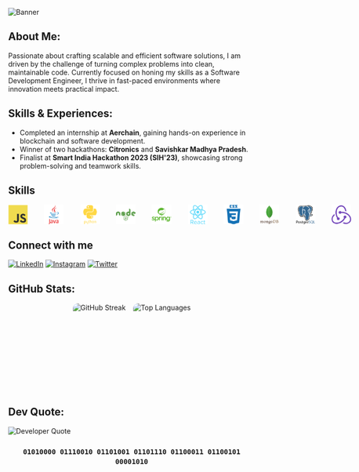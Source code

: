 ![Banner](https://i.ibb.co/MxTwRPCy/1742541600137.jpg)

## About Me:
<p> Passionate about crafting scalable and efficient software solutions, I am driven by the challenge of turning complex problems into clean, maintainable code. Currently focused on honing my skills as a Software Development Engineer, I thrive in fast-paced environments where innovation meets practical impact.</p>

## Skills & Experiences:
- Completed an internship at **Aerchain**, gaining hands-on experience in blockchain and software development.
- Winner of two hackathons: **Citronics** and **Savishkar Madhya Pradesh**.
- Finalist at **Smart India Hackathon 2023 (SIH'23)**, showcasing strong problem-solving and teamwork skills.

## Skills

<div style="display: flex; justify-content: space-between; width: 700px; margin: auto; flex-wrap: wrap;">
  <img alt="Javascript" height="40" style="margin-right: 10px;" src="https://github.com/devicons/devicon/blob/v2.16.0/icons/javascript/javascript-original.svg" />
  <img alt="Java" height="40" style="margin-right: 10px;" src="https://github.com/devicons/devicon/blob/v2.16.0/icons/java/java-original-wordmark.svg" />
  <img alt="Python" height="40" style="margin-right: 10px;" src="https://github.com/devicons/devicon/blob/v2.16.0/icons/python/python-plain-wordmark.svg" />
  <img alt="Node.js" height="40" style="margin-right: 10px;" src="https://github.com/devicons/devicon/blob/v2.16.0/icons/nodejs/nodejs-plain-wordmark.svg" />
  <img alt="Spring Boot" height="40" style="margin-right: 10px;" src="https://github.com/devicons/devicon/blob/v2.16.0/icons/spring/spring-original-wordmark.svg" />
  <img alt="React" height="40" style="margin-right: 10px;" src="https://github.com/devicons/devicon/blob/v2.16.0/icons/react/react-original-wordmark.svg" />
  <img alt="CSS" height="40" style="margin-right: 10px;" src="https://github.com/devicons/devicon/blob/v2.16.0/icons/css3/css3-plain-wordmark.svg" />
  <img alt="MongoDB" height="40" style="margin-right: 10px;" src="https://github.com/devicons/devicon/blob/v2.16.0/icons/mongodb/mongodb-original-wordmark.svg" />
  <img alt="PostgreSQL" height="40" style="margin-right: 10px;" src="https://github.com/devicons/devicon/blob/v2.16.0/icons/postgresql/postgresql-original-wordmark.svg" />
  <img alt="Redux" height="40" src="https://github.com/devicons/devicon/blob/v2.16.0/icons/redux/redux-original.svg" />
</div>



## Connect with me

[![LinkedIn](https://img.shields.io/badge/LinkedIn-%230077B5.svg?logo=linkedin&logoColor=white)](https://linkedin.com/in/princechaurasia) [![Instagram](https://img.shields.io/badge/Instagram-%23E4405F.svg?logo=Instagram&logoColor=white)](https://instagram.com/dev_.prince) [![Twitter](https://img.shields.io/badge/Twitter-%231DA1F2.svg?logo=Twitter&logoColor=white)](https://x.com/shutup_prince) 


## GitHub Stats:
<div style="display: flex; gap: 15px; justify-content: center; align-items: flex-start;">
  <img src="https://github-readme-streak-stats.herokuapp.com/?user=mr-dev-prince&theme=dark&hide_border=true" alt="GitHub Streak" height="180" style="border-radius: 10px;" />
  <img src="https://github-readme-stats.vercel.app/api/top-langs/?username=mr-dev-prince&theme=dark&hide_border=true&include_all_commits=true&count_private=true&layout=compact" alt="Top Languages" height="180" style="border-radius: 10px;" />
</div>

## Dev Quote:
<p align="start">
  <img src="https://quotes-github-readme.vercel.app/api?type=horizontal&theme=dark" alt="Developer Quote" />
</p>

<h3 style="text-align:center;"> <code>01010000 01110010 01101001 01101110 01100011 01100101 00001010</code> </h3>

